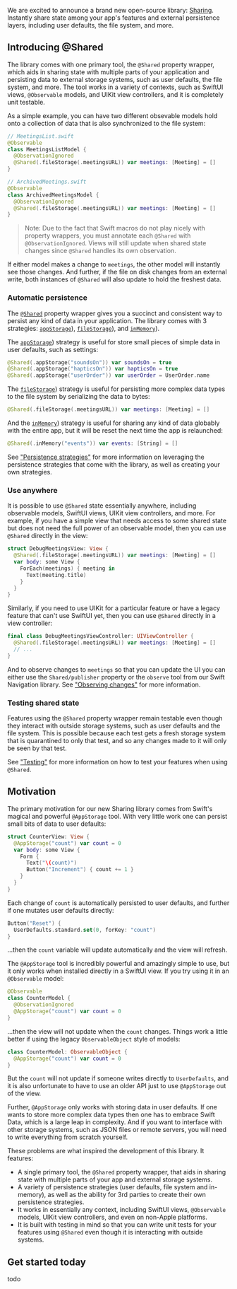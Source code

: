 We are excited to announce a brand new open-source library: [Sharing][sharing-gh]. Instantly share 
state among your app's features and external persistence layers, including user defaults, the file 
system, and more.

## Introducing @Shared

The library comes with one primary tool, the `@Shared` property wrapper, which aids in sharing
state with multiple parts of your application and persisting data to external storage systems, such
as user defaults, the file system, and more. The tool works in a variety of contexts, such as 
SwiftUI views, `@Observable` models, and UIKit view controllers, and it is completely unit testable.

As a simple example, you can have two different obsevable models hold onto a collection of 
data that is also synchronized to the file system:

```swift
// MeetingsList.swift
@Observable
class MeetingsListModel {
  @ObservationIgnored
  @Shared(.fileStorage(.meetingsURL)) var meetings: [Meeting] = []
}

// ArchivedMeetings.swift
@Observable
class ArchivedMeetingsModel {
  @ObservationIgnored
  @Shared(.fileStorage(.meetingsURL)) var meetings: [Meeting] = []
}
```

> Note: Due to the fact that Swift macros do not play nicely with property wrappers, you must 
annotate each `@Shared` with `@ObservationIgnored`. Views will still update when shared state 
changes since `@Shared` handles its own observation.

If either model makes a change to `meetings`, the other model will instantly see those changes.
And further, if the file on disk changes from an external write, both instances of `@Shared` will
also update to hold the freshest data.

### Automatic persistence

The [`@Shared`][shared-article] property wrapper gives you a succinct and consistent way to persist 
any kind of data in your application. The library comes with 3 strategies:
[`appStorage`][app-storage-key-docs]), 
[`fileStorage`][file-storage-key-docs]), and
[`inMemory`][in-memory-key-docs]). 

[shared-article]: TODO
[app-storage-key-docs]: TODO
[file-storage-key-docs]: TODO
[in-memory-key-docs]: TODO

The [`appStorage`][app-storage-key-docs]) strategy is useful for store small
pieces of simple data in user defaults, such as settings:

```swift
@Shared(.appStorage("soundsOn")) var soundsOn = true
@Shared(.appStorage("hapticsOn")) var hapticsOn = true
@Shared(.appStorage("userOrder")) var userOrder = UserOrder.name
```

The [`fileStorage`][file-storage-key-docs]) strategy is useful
for persisting more complex data types to the file system by serializing the data to bytes:

```swift
@Shared(.fileStorage(.meetingsURL)) var meetings: [Meeting] = []
```

And the [`inMemory`][in-memory-key-docs]) strategy is useful for sharing any kind
of data globably with the entire app, but it will be reset the next time the app is relaunched:

```swift
@Shared(.inMemory("events")) var events: [String] = []
```

See ["Persistence strategies"][persistence-docs] for more information on leveraging the persistence 
strategies that come with the library, as well as creating your own strategies.

[persistence-docs]: TODO

### Use anywhere

It is possible to use `@Shared` state essentially anywhere, including observable models, SwiftUI
views, UIKit view controllers, and more. For example, if you have a simple view that needs access
to some shared state but does not need the full power of an observable model, then you can use
`@Shared` directly in the view:

```swift
struct DebugMeetingsView: View {
  @Shared(.fileStorage(.meetingsURL)) var meetings: [Meeting] = []
  var body: some View {
    ForEach(meetings) { meeting in
      Text(meeting.title)
    }
  }
}
```

Similarly, if you need to use UIKit for a particular feature or have a legacy feature that can't use
SwiftUI yet, then you can use `@Shared` directly in a view controller:

```swift
final class DebugMeetingsViewController: UIViewController {
  @Shared(.fileStorage(.meetingsURL)) var meetings: [Meeting] = []
  // ...
}
```

And to observe changes to `meetings` so that you can update the UI you can either use the 
``Shared/publisher`` property or the `observe` tool from our Swift Navigation library. See 
["Observing changes"][observation-docs] for more information.

[observation-docs]: TODO

### Testing shared state

Features using the `@Shared` property wrapper remain testable even though they interact with outside
storage systems, such as user defaults and the file system. This is possible because each test
gets a fresh storage system that is quarantined to only that test, and so any changes made to it
will only be seen by that test.

See ["Testing"][testing-docs] for more information on how to test your features when using `@Shared`.

[testing-docs]: TODO

## Motivation

The primary motivation for our new Sharing library comes from Swift's magical and powerful 
`@AppStorage` tool. With very little work one can persist small bits of data to user defaults:

```swift
struct CounterView: View {
  @AppStorage("count") var count = 0
  var body: some View {
    Form {
      Text("\(count)")
      Button("Increment") { count += 1 }
    }
  }
}
```

Each change of `count` is automatically persisted to user defaults, and further if one mutates
user defaults directly:

```swift
Button("Reset") {
  UserDefaults.standard.set(0, forKey: "count")
}
```

…then the `count` variable will update automatically and the view will refresh.

The `@AppStorage` tool is incredibly powerful and amazingly simple to use, but it only works when
installed directly in a SwiftUI view. If you try using it in an `@Observable` model:

```swift
@Observable
class CounterModel {
  @ObservationIgnored 
  @AppStorage("count") var count = 0
}
```

…then the view will not update when the `count` changes. Things work a little better if using
the legacy `ObservableObject` style of models:

```swift
class CounterModel: ObservableObject {
  @AppStorage("count") var count = 0
}
```

But the `count` will not update if someone writes directly to `UserDefaults`, and it is also
unfortunate to have to use an older API just to use `@AppStorage` out of the view.

Further, `@AppStorage` only works with storing data in user defaults. If one wants to store more
complex data types then one has to embrace Swift Data, which is a large leap in complexity. And
if you want to interface with other storage systems, such as JSON files or remote servers, you will
need to write everything from scratch yourself. 

These problems are what inspired the development of this library. It features:

* A single primary tool, the `@Shared` property wrapper, that aids in sharing state with multiple 
parts of your app and external storage systems. 
* A variety of persistence strategies (user defaults, file system and in-memory), as well as the 
ability for 3rd parties to create their own persistence strategies. 
* It works in essentially any context, including SwiftUI views, `@Observable` models, UIKit view 
controllers, and even on non-Apple platforms.
* It is built with testing in mind so that you can write unit tests for your features using 
`@Shared` even though it is interacting with outside systems.

## Get started today

todo

[sharing-gh]: https://github.com/pointfreeco/swift-sharing
